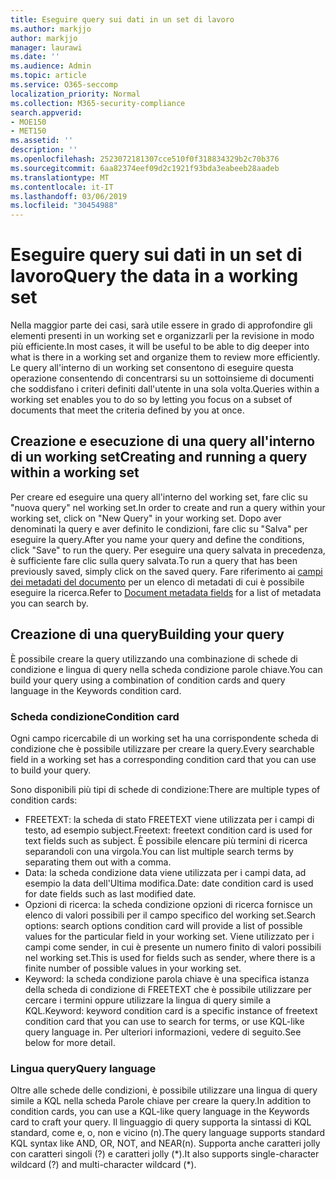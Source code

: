 ```yaml
---
title: Eseguire query sui dati in un set di lavoro
ms.author: markjjo
author: markjjo
manager: laurawi
ms.date: ''
ms.audience: Admin
ms.topic: article
ms.service: O365-seccomp
localization_priority: Normal
ms.collection: M365-security-compliance
search.appverid:
- MOE150
- MET150
ms.assetid: ''
description: ''
ms.openlocfilehash: 2523072181307cce510f0f318834329b2c70b376
ms.sourcegitcommit: 6aa82374eef09d2c1921f93bda3eabeeb28aadeb
ms.translationtype: MT
ms.contentlocale: it-IT
ms.lasthandoff: 03/06/2019
ms.locfileid: "30454988"
---
```

# <a name="query-the-data-in-a-working-set"></a><span data-ttu-id="da3cd-102">Eseguire query sui dati in un set di lavoro</span><span class="sxs-lookup"><span data-stu-id="da3cd-102">Query the data in a working set</span></span>

<span data-ttu-id="da3cd-103">Nella maggior parte dei casi, sarà utile essere in grado di approfondire gli elementi presenti in un working set e organizzarli per la revisione in modo più efficiente.</span><span class="sxs-lookup"><span data-stu-id="da3cd-103">In most cases, it will be useful to be able to dig deeper into what is there in a working set and organize them to review more efficiently.</span></span> <span data-ttu-id="da3cd-104">Le query all'interno di un working set consentono di eseguire questa operazione consentendo di concentrarsi su un sottoinsieme di documenti che soddisfano i criteri definiti dall'utente in una sola volta.</span><span class="sxs-lookup"><span data-stu-id="da3cd-104">Queries within a working set enables you to do so by letting you focus on a subset of documents that meet the criteria defined by you at once.</span></span>

## <a name="creating-and-running-a-query-within-a-working-set"></a><span data-ttu-id="da3cd-105">Creazione e esecuzione di una query all'interno di un working set</span><span class="sxs-lookup"><span data-stu-id="da3cd-105">Creating and running a query within a working set</span></span>

<span data-ttu-id="da3cd-106">Per creare ed eseguire una query all'interno del working set, fare clic su "nuova query" nel working set.</span><span class="sxs-lookup"><span data-stu-id="da3cd-106">In order to create and run a query within your working set, click on "New Query" in your working set.</span></span> <span data-ttu-id="da3cd-107">Dopo aver denominati la query e aver definito le condizioni, fare clic su "Salva" per eseguire la query.</span><span class="sxs-lookup"><span data-stu-id="da3cd-107">After you name your query and define the conditions, click "Save" to run the query.</span></span> <span data-ttu-id="da3cd-108">Per eseguire una query salvata in precedenza, è sufficiente fare clic sulla query salvata.</span><span class="sxs-lookup"><span data-stu-id="da3cd-108">To run a query that has been previously saved, simply click on the saved query.</span></span> <span data-ttu-id="da3cd-109">Fare riferimento ai [campi dei metadati del documento](document-metadata-fields.md) per un elenco di metadati di cui è possibile eseguire la ricerca.</span><span class="sxs-lookup"><span data-stu-id="da3cd-109">Refer to [Document metadata fields](document-metadata-fields.md) for a list of metadata you can search by.</span></span>

## <a name="building-your-query"></a><span data-ttu-id="da3cd-110">Creazione di una query</span><span class="sxs-lookup"><span data-stu-id="da3cd-110">Building your query</span></span>

<span data-ttu-id="da3cd-111">È possibile creare la query utilizzando una combinazione di schede di condizione e lingua di query nella scheda condizione parole chiave.</span><span class="sxs-lookup"><span data-stu-id="da3cd-111">You can build your query using a combination of condition cards and query language in the Keywords condition card.</span></span>

### <a name="condition-card"></a><span data-ttu-id="da3cd-112">Scheda condizione</span><span class="sxs-lookup"><span data-stu-id="da3cd-112">Condition card</span></span>

<span data-ttu-id="da3cd-113">Ogni campo ricercabile di un working set ha una corrispondente scheda di condizione che è possibile utilizzare per creare la query.</span><span class="sxs-lookup"><span data-stu-id="da3cd-113">Every searchable field in a working set has a corresponding condition card that you can use to build your query.</span></span>

<span data-ttu-id="da3cd-114">Sono disponibili più tipi di schede di condizione:</span><span class="sxs-lookup"><span data-stu-id="da3cd-114">There are multiple types of condition cards:</span></span>
- <span data-ttu-id="da3cd-115">FREETEXT: la scheda di stato FREETEXT viene utilizzata per i campi di testo, ad esempio subject.</span><span class="sxs-lookup"><span data-stu-id="da3cd-115">Freetext: freetext condition card is used for text fields such as subject.</span></span> <span data-ttu-id="da3cd-116">È possibile elencare più termini di ricerca separandoli con una virgola.</span><span class="sxs-lookup"><span data-stu-id="da3cd-116">You can list multiple search terms by separating them out with a comma.</span></span>
- <span data-ttu-id="da3cd-117">Data: la scheda condizione data viene utilizzata per i campi data, ad esempio la data dell'Ultima modifica.</span><span class="sxs-lookup"><span data-stu-id="da3cd-117">Date: date condition card is used for date fields such as last modified date.</span></span>
- <span data-ttu-id="da3cd-118">Opzioni di ricerca: la scheda condizione opzioni di ricerca fornisce un elenco di valori possibili per il campo specifico del working set.</span><span class="sxs-lookup"><span data-stu-id="da3cd-118">Search options: search options condition card will provide a list of possible values for the particular field in your working set.</span></span> <span data-ttu-id="da3cd-119">Viene utilizzato per i campi come sender, in cui è presente un numero finito di valori possibili nel working set.</span><span class="sxs-lookup"><span data-stu-id="da3cd-119">This is used for fields such as sender, where there is a finite number of possible values in your working set.</span></span>
- <span data-ttu-id="da3cd-120">Keyword: la scheda condizione parola chiave è una specifica istanza della scheda di condizione di FREETEXT che è possibile utilizzare per cercare i termini oppure utilizzare la lingua di query simile a KQL.</span><span class="sxs-lookup"><span data-stu-id="da3cd-120">Keyword: keyword condition card is a specific instance of freetext condition card that you can use to search for terms, or use KQL-like query language in.</span></span> <span data-ttu-id="da3cd-121">Per ulteriori informazioni, vedere di seguito.</span><span class="sxs-lookup"><span data-stu-id="da3cd-121">See below for more detail.</span></span>

### <a name="query-language"></a><span data-ttu-id="da3cd-122">Lingua query</span><span class="sxs-lookup"><span data-stu-id="da3cd-122">Query language</span></span>

<span data-ttu-id="da3cd-123">Oltre alle schede delle condizioni, è possibile utilizzare una lingua di query simile a KQL nella scheda Parole chiave per creare la query.</span><span class="sxs-lookup"><span data-stu-id="da3cd-123">In addition to condition cards, you can use a KQL-like query language in the Keywords card to craft your query.</span></span> <span data-ttu-id="da3cd-124">Il linguaggio di query supporta la sintassi di KQL standard, come e, o, non e vicino (n).</span><span class="sxs-lookup"><span data-stu-id="da3cd-124">The query language supports standard KQL syntax like AND, OR, NOT, and NEAR(n).</span></span> <span data-ttu-id="da3cd-125">Supporta anche caratteri jolly con caratteri singoli (?) e caratteri jolly (\*).</span><span class="sxs-lookup"><span data-stu-id="da3cd-125">It also supports single-character wildcard (?) and multi-character wildcard (\*).</span></span>